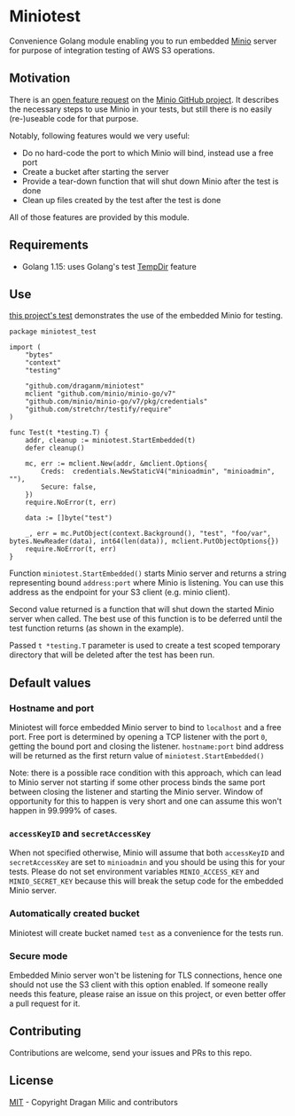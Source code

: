 # Miniotest

Convenience Golang module enabling you to run embedded [Minio](https://min.io/) server for purpose of integration testing of AWS S3 operations.


## Motivation

There is an [open feature request](https://github.com/minio/minio/issues/5146) on the [Minio GitHub project](https://github.com/minio/minio).
It describes the necessary steps to use Minio in your tests, but still there is no easily (re-)useable code for that purpose.

Notably, following features would we very useful:
- Do no hard-code the port to which Minio will bind, instead use a free port
- Create a bucket after starting the server
- Provide a tear-down function that will shut down Minio after the test is done
- Clean up files created by the test after the test is done

All of those features are provided by this module.

## Requirements

- Golang 1.15: uses Golang's test [TempDir](https://golang.org/pkg/testing/#T.TempDir) feature


## Use
[this project's test](./miniotest_test.go) demonstrates the use of the embedded Minio for testing.

```golang
package miniotest_test

import (
	"bytes"
	"context"
	"testing"

	"github.com/draganm/miniotest"
	mclient "github.com/minio/minio-go/v7"
	"github.com/minio/minio-go/v7/pkg/credentials"
	"github.com/stretchr/testify/require"
)

func Test(t *testing.T) {
	addr, cleanup := miniotest.StartEmbedded(t)
	defer cleanup()

	mc, err := mclient.New(addr, &mclient.Options{
		Creds:  credentials.NewStaticV4("minioadmin", "minioadmin", ""),
		Secure: false,
	})
	require.NoError(t, err)

	data := []byte("test")

	_, err = mc.PutObject(context.Background(), "test", "foo/var", bytes.NewReader(data), int64(len(data)), mclient.PutObjectOptions{})
	require.NoError(t, err)
}

```

Function `miniotest.StartEmbedded()` starts Minio server and returns a string representing bound `address:port` where Minio is listening.
You can use this address as the endpoint for your S3 client (e.g. minio client).

Second value returned is a function that will shut down the started Minio server when called.
The best use of this function is to be deferred until the test function returns (as shown in the example).

Passed `t *testing.T` parameter is used to create a test scoped temporary directory that will be deleted after the test has been run.

## Default values

### Hostname and port

Miniotest will force embedded Minio server to bind to `localhost` and a free port.
Free port is determined by opening a TCP listener with the port `0`, getting the bound port and closing the listener.
`hostname:port` bind address will be returned as the first return value of `miniotest.StartEmbedded()`

Note: there is a possible race condition with this approach, which can lead to Minio server not starting if some other process binds the same port between closing the listener and starting the Minio server.
Window of opportunity for this to happen is very short and one can assume this won't happen in 99.999% of cases.

### `accessKeyID` and `secretAccessKey`

When not specified otherwise, Minio will assume that both `accessKeyID` and `secretAccessKey` are set to `minioadmin` and you should be using this for your tests.
Please do not set environment variables `MINIO_ACCESS_KEY` and `MINIO_SECRET_KEY` because this will break the setup code for the embedded Minio server.


### Automatically created bucket

Miniotest will create bucket named `test` as a convenience for the tests run.

### Secure mode

Embedded Minio server won't be listening for TLS connections, hence one should not use the S3 client with this option enabled.
If someone really needs this feature, please raise an issue on this project, or even better offer a pull request for it.

## Contributing

Contributions are welcome, send your issues and PRs to this repo.

## License

[MIT](LICENSE) - Copyright Dragan Milic and contributors
